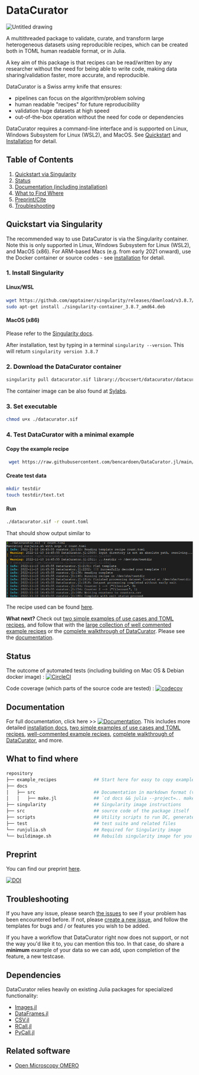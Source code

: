 # DataCurator

![Untitled drawing](https://user-images.githubusercontent.com/22669736/231522505-350b23ba-da4e-4c6b-b56f-0e0075a4233c.png)

A multithreaded package to validate, curate, and transform large heterogeneous datasets using reproducible recipes, which can be created both in TOML human readable format, or in Julia.

A key aim of this package is that recipes can be read/written by any researcher without the need for being able to write code, making data sharing/validation faster, more accurate, and reproducible.

DataCurator is a Swiss army knife that ensures:
- pipelines can focus on the algorithm/problem solving
- human readable "recipes" for future reproducibility
- validation huge datasets at high speed
- out-of-the-box operation without the need for code or dependencies

DataCurator requires a command-line interface and is supported on Linux, Windows Subsystem for Linux (WSL2), and MacOS. See [Quickstart](https://github.com/bencardoen/DataCurator.jl/blob/main/README.md#quickstart-with-singularity) and [Installation](https://github.com/bencardoen/DataCurator.jl/blob/main/docs/src/installation.md) for detail.

## Table of Contents

1. [Quickstart via Singularity](#quickstart)
2. [Status](#status)
3. [Documentation (including installation)](#docs)
4. [What to Find Where](#map)
5. [Preprint/Cite](#preprint)
6. [Troubleshooting](#faq)


<a name="quickstart"></a>

## Quickstart via Singularity
The recommended way to use DataCurator is via the Singularity container. Note this is only supported in Linux, Windows Subsystem for Linux (WSL2), and MacOS (x86). For ARM-based Macs (e.g. from early 2021 onward), use the Docker container or source codes - see [installation](https://github.com/bencardoen/DataCurator.jl/blob/main/docs/src/installation.md) for detail.

<a name="singularity"></a>

### 1. Install Singularity
#### Linux/WSL
```bash
wget https://github.com/apptainer/singularity/releases/download/v3.8.7/singularity-container_3.8.7_amd64.deb
sudo apt-get install ./singularity-container_3.8.7_amd64.deb
```
#### MacOS (x86)
Please refer to the [Singularity docs](https://docs.sylabs.io/guides/3.0/user-guide/installation.html#install-on-windows-or-mac).

After installation, test by typing in a terminal `singularity --version`. This will return `singularity version 3.8.7`


### 2. Download the DataCurator container
```bash
singularity pull datacurator.sif library://bcvcsert/datacurator/datacurator:latest
```
The container image can be also found at [Sylabs](https://cloud.sylabs.io/library/bcvcsert/datacurator/datacurator).

### 3. Set executable
```bash
chmod u+x ./datacurator.sif
```

### 4. Test DataCurator with a minimal example 
#### Copy the example recipe
```bash
 wget https://raw.githubusercontent.com/bencardoen/DataCurator.jl/main/example_recipes/count.toml
```
#### Create test data
```bash
mkdir testdir
touch testdir/text.txt
```
#### Run
```bash
./datacurator.sif -r count.toml
```

That should show output similar to

![Results](outcome.png)


The recipe used can be found [here](https://raw.githubusercontent.com/bencardoen/DataCurator.jl/main/example_recipes/count.toml).

**What next?** Check out [two simple examples of use cases and TOML recipes](https://github.com/bencardoen/DataCurator.jl/blob/main/docs/src/index.md#two-simple-examples), and follow that with the [large collection of well commented example recipes](https://github.com/bencardoen/DataCurator.jl/tree/main/example_recipes) or the [complete walkthrough of DataCurator](https://github.com/bencardoen/DataCurator.jl/blob/main/docs/src/recipe.md). Please see the [documentation](https://github.com/bencardoen/DataCurator.jl/blob/main/docs/src/index.md).

<!-- ![Concept](overview.png) -->

<!-- ![Concept](whatami.png) -->

<a name="status"></a>

## Status
The outcome of automated tests (including building on Mac OS & Debian docker image) : [![CircleCI](https://dl.circleci.com/status-badge/img/gh/bencardoen/DataCurator.jl/tree/main.svg?style=shield&circle-token=70e51924b8df5a89cbc0050d1ce3979f2dd1c82b)](https://dl.circleci.com/status-badge/redirect/gh/bencardoen/DataCurator.jl/tree/main)

Code coverage (which parts of the source code are tested) : [![codecov](https://codecov.io/gh/bencardoen/DataCurator.jl/branch/main/graph/badge.svg?token=GI7MQH1VNA)](https://codecov.io/gh/bencardoen/DataCurator.jl)

<a name="docs"></a>

## Documentation
For full documentation, click here >> [![Documentation](https://img.shields.io/badge/docs-stable-blue.svg)](https://github.com/bencardoen/DataCurator.jl/blob/main/docs/src/index.md). This includes more detailed [installation docs](https://github.com/bencardoen/DataCurator.jl/blob/main/docs/src/installation.md), [two simple examples of use cases and TOML recipes](https://github.com/bencardoen/DataCurator.jl/blob/main/docs/src/index.md#two-simple-examples), [well-commented example recipes](https://github.com/bencardoen/DataCurator.jl/tree/main/example_recipes), [complete walkthrough of DataCurator](https://github.com/bencardoen/DataCurator.jl/blob/main/docs/src/recipe.md), and more. 

<a name="map"></a>

## What to find where
```bash
repository
├── example_recipes              ## Start here for easy to copy example recipes
├── docs
│   ├── src                      ## Documentation in markdown format (viewable online as well)
│   │   ├── make.jl              ## `cd docs && julia --project=.. make.jl` to rebuild docs
├── singularity                  ## Singularity image instructions
├── src                          ## source code of the package itself
├── scripts                      ## Utility scripts to run DC, generate test data, ...
├── test                         ## test suite and related files
└── runjulia.sh                  ## Required for Singularity image
└── buildimage.sh                ## Rebuilds singularity image for you (Needs root !!)
```



<a name="preprint"></a>

## Preprint
You can find our preprint [here](https://www.researchgate.net/publication/368557426_DataCuratorjl_Efficient_portable_and_reproducible_validation_curation_and_transformation_of_large_heterogeneous_datasets_using_human-readable_recipes_compiled_into_machine_verifiable_templates).

[![DOI](https://zenodo.org/badge/DOI/10.5281/zenodo.7527517.svg)](https://doi.org/10.5281/zenodo.7527517)

<a name="faq"></a>

## Troubleshooting
If you have any issue, please search [the issues](https://github.com/bencardoen/DataCurator.jl/issues) to see if your problem has been encountered before. 
If not, please [create a new issue](https://github.com/bencardoen/DataCurator.jl/issues/new/choose), and follow the templates for bugs and / or features you wish to be added.

If you have a workflow that DataCurator right now does not support, or not the way you'd like it to, you can mention this too. In that case, do share a **minimum** example of your data so we can add, upon completion of the feature, a new testcase.

## Dependencies
DataCurator relies heavily on existing Julia packages for specialized functionality:
- [Images.jl](https://github.com/JuliaImages/Images.jl)
- [DataFrames.jl](https://dataframes.juliadata.org/stable/)
- [CSV.jl](https://csv.juliadata.org/stable/)
- [RCall.jl](https://github.com/JuliaInterop/RCall.jl)
- [PyCall.jl](https://github.com/JuliaPy/PyCall.jl)

## Related software
- [Open Microscopy OMERO](https://www.openmicroscopy.org/omero/)
